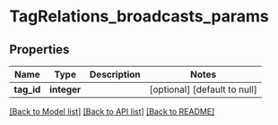 # TagRelations_broadcasts_params

## Properties
Name | Type | Description | Notes
------------ | ------------- | ------------- | -------------
**tag_id** | **integer** |  | [optional] [default to null]

[[Back to Model list]](../README.md#documentation-for-models) [[Back to API list]](../README.md#documentation-for-api-endpoints) [[Back to README]](../README.md)


